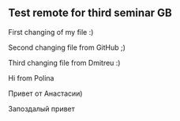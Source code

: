 ## Test remote for third seminar GB

First changing of my file :)

Second changing file from GitHub ;)

Third changing file from Dmitreu :)

Hi from Polina

Привет от Анастасии)

Запоздалый привет
